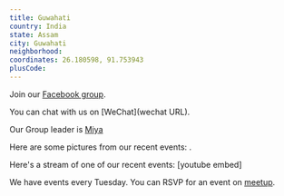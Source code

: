 ```yaml
---
title: Guwahati
country: India
state: Assam
city: Guwahati
neighborhood: 
coordinates: 26.180598, 91.753943
plusCode:
---
```

Join our [Facebook group](https://www.facebook.com/groups/free.code.camp.guwahati).

You can chat with us on [WeChat](wechat URL).

Our Group leader is [Miya](freecodecamp.org/miya)

Here are some pictures from our recent events:
![]().

Here's a stream of one of our recent events:
[youtube embed]

We have events every Tuesday. You can RSVP for an event on [meetup](meetupurl).
